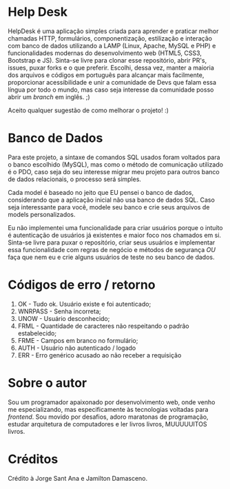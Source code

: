 # Help Desk

HelpDesk é uma aplicação simples criada para aprender e praticar melhor chamadas HTTP,
formulários, componentização, estilização e interação com banco de dados utilizando a LAMP (Linux, Apache, MySQL e PHP) e funcionalidades modernas do desenvolvimento web (HTML5, CSS3, Bootstrap e JS). Sinta-se livre para clonar esse repositório, abrir PR's, issues, puxar forks e o que preferir.
Escolhi, dessa vez, manter a maioria dos arquivos e códigos em português para alcançar mais facilmente, proporcionar acessibilidade e unir a comunidade de Devs que falam essa língua por todo o mundo, mas caso seja interesse da comunidade posso abrir um *branch* em inglês. ;)


Aceito qualquer sugestão de como melhorar o projeto! :)

# Banco de Dados
Para este projeto, a sintaxe de comandos SQL usados foram voltados para o banco escolhido (MySQL), mas como o método de comunicação utilizado é o PDO, caso seja do seu interesse migrar meu projeto para outros banco de dados relacionais, o processo será simples.

Cada model é baseado no jeito que EU pensei o banco de dados, considerando que a aplicação inicial não usa banco de dados SQL. Caso seja interessante para você, modele seu banco e crie seus arquivos de models personalizados.

Eu não implementei uma funcionalidade para criar usuários porque o intuíto é autenticação
de usuários já existentes e maior foco nos chamados em si. Sinta-se livre para puxar o repositório, criar seus usuários e implementar essa funcionalidade com regras de negócio e métodos de segurança *OU* faça que nem eu e crie alguns usuários de teste no seu banco de dados.

# Códigos de erro / retorno

1. OK - Tudo ok. Usuário existe e foi autenticado;
2. WNRPASS - Senha incorreta;
3. UNOW - Usuário desconhecido;
4. FRML - Quantidade de caracteres não respeitando o padrão estabelecido;
5. FRME - Campos em branco no formulário;
6. AUTH - Usuário não autenticado / logado
7. ERR - Erro genérico acusado ao não receber a requisição

# Sobre o autor
Sou um programador apaixonado por desenvolvimento web, onde venho me especializando, mas  especificamente às tecnologias voltadas para *frontend*. Sou movido por desafios, adoro maratonas de programação, estudar arquitetura de computadores e ler livros livros, MUUUUUITOS livros.

# Créditos
Crédito à Jorge Sant Ana e Jamilton Damasceno.

